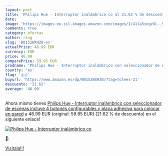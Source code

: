 ```yaml
---
layout: post
title: 'Philips Hue - Interruptor inalámbrico co al 21.62 % de descuento'
date: 
image: 'https://images-eu.ssl-images-amazon.com/images/I/41la5ingzXL._SL200_.jpg'
comments: true
category: ofertas
author: ring
slug: 'B0152WXHZ0-es'
actualPrice: 46.99 EUR
currency: EUR
price: 46.99
comparePrice: 59.95 EUR
prodname: 'Philips Hue - Interruptor inalámbrico con seleccionador de escenas  incluye 4 botones configurables y placa adhesiva para colocar en pared'
country: 'es'
flag: '🇪🇸'
buyurl: 'https://www.amazon.es/dp/B0152WXHZ0/?tag=tolees-21'
descuento: '21.62'
average: '46.99'
---
```


Ahora mismo tienes [Philips Hue - Interruptor inalámbrico con seleccionador de escenas  incluye 4 botones configurables y placa adhesiva para colocar en pared](https://www.amazon.es/dp/B0152WXHZ0/?tag=tolees-21) a 46.99 EUR (original: 59.95 EUR) (21.62 %  de descuento) en el siguiente enlace!

[![Philips Hue - Interruptor inalámbrico co](https://images-eu.ssl-images-amazon.com/images/I/41la5ingzXL._SL200_.jpg)](https://www.amazon.es/dp/B0152WXHZ0/?tag=tolees-21)

🔎:


[Visítala!!!](https://www.amazon.es/dp/B0152WXHZ0/?tag=tolees-21)
